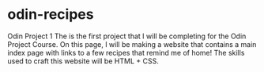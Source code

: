 # odin-recipes
Odin Project 1
The is the first project that I will be completing for the Odin Project Course. On this page, I will be making a website that contains a main index page with links to a few recipes that remind me of home!
The skills used to craft this website will be HTML + CSS.